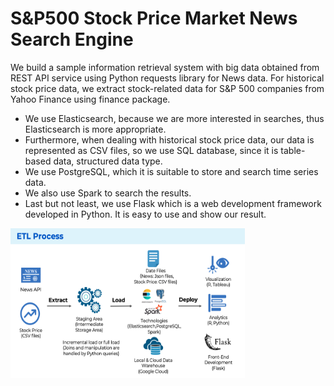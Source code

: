 # S&P500 Stock Price Market News Search Engine

We build a sample information retrieval system with big data obtained from REST API service using Python requests library for News data. For historical stock price data, we extract stock-related data for S&P 500 companies from Yahoo Finance using finance package.

- We use Elasticsearch, because we are more interested in searches, thus Elasticsearch is more appropriate.
- Furthermore, when dealing with historical stock price data, our data is represented as CSV files, so we use SQL database, since it is table-based data, structured data type.
- We use PostgreSQL, which it is suitable to store and search time series data.
- We also use Spark to search the results.
- Last but not least, we use Flask which is a web development framework developed in Python. It is easy to use and show our result.


<img align="center" src="https://github.com/yyyukeqi/S-P500-Stock-Price-Market-News-Search-Engine/blob/main/images/ETL%20pipeline.png" width="375" height="240" />
